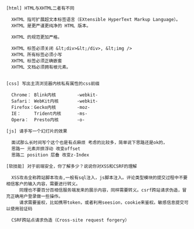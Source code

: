 <!DOCTYPE html>
<html lang="en">
<head>
  <meta charset="UTF-8">
  <title>Title</title>
</head>
<body>
  <pre>

    [html] HTML与XHTML二者有不同

      XHTML 指可扩展超文本标签语言（EXtensible HyperText Markup Language）。
      XHTML 是更严谨更纯净的 HTML 版本。

      XHTML 的规范更加严格。

      XHTML 标签必须关闭 &lt;div>&lt;/div>, &lt;img />
      XHTML 所有标签必须小写
      XHTML 标签必须正确嵌套
      XHTML 文档必须拥有根元素。


    [css] 写出主流浏览器内核私有属性的css前缀

      Chrome： Blink内核        -webkit-
      Safari： WebKit内核       -webkit-
      Firefox：Gecko内核        -moz-
      IE：     Trident内核      -ms-
      Opera：  Presto内核       -o-

    [js] 请手写一个幻灯片的效果

      面试那么长时间写个这个也是有点麻烦 考虑的比较多，简单说下思路还是ok的，
      思路一 元素并排浮动 改变offset
      思路二 position 层叠 改变z-Index

    [软技能] 对于前端安全，你了解多少？说说你对XSS和CSRF的理解

      XSS攻击全称跨站脚本攻击,一般有sql注入，js脚本注入。评论类型模块的提交过程中不要相信客户的输入内容，需要进行转义。
         同理也不要百分百相信服务端发来的展示内容，同样需要转义。csrf跨站请求伪造，冒充正确用户登录做一些操作。
         请求需要鉴权，比如携带token，或者利用seesion，cookie来鉴权。敏感信息提交可以使用验证码

      CSRF跨站点请求伪造（Cross-site request forgery）




  </pre>
</body>

<script>

  //手写

  //实现

</script>
</html>

